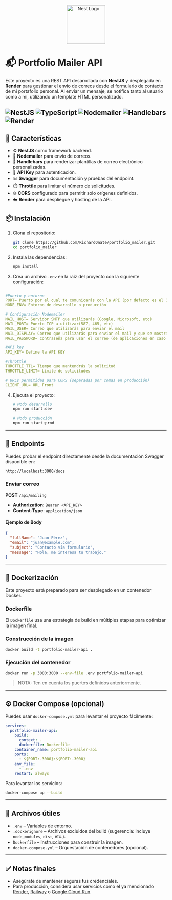 <p align="center">
  <a href="http://nestjs.com/" target="blank"><img src="https://nestjs.com/img/logo-small.svg" width="120" alt="Nest Logo" /></a>
</p>

# 📬 Portfolio Mailer API

Este proyecto es una REST API desarrollada con **NestJS** y desplegada en **Render** para gestionar el envío de correos desde el formulario de contacto de mi portafolio personal. Al enviar un mensaje, se notifica tanto al usuario como a mí, utilizando un template HTML personalizado.

![NestJS](https://img.shields.io/badge/NestJS-E0234E?style=for-the-badge&logo=nestjs&logoColor=white)
![TypeScript](https://img.shields.io/badge/TypeScript-%23007ACC?style=for-the-badge&logo=typescript&logoColor=white)
![Nodemailer](https://img.shields.io/badge/Nodemailer-339933?style=for-the-badge&logo=npm&logoColor=white)
![Handlebars](https://img.shields.io/badge/Handlebars.js-000000?style=for-the-badge&logo=handlebarsdotjs&logoColor=white)
![Render](https://img.shields.io/badge/Render-4285F4?style=for-the-badge&logo=render&logoColor=white)
---

## 🚀 Características

- ⚙️ **NestJS** como framework backend.
- 📧 **Nodemailer** para envío de correos.
- 📝 **Handlebars** para renderizar plantillas de correo electrónico personalizadas.
- 🔐 **API Key** para autenticación.
- 📊 **Swagger** para documentación y pruebas del endpoint.
- ⏱️ **Throttle** para limitar el número de solicitudes.
- 🌐 **CORS** configurado para permitir solo orígenes definidos.
- ☁️ **Render** para despliegue y hosting de la API.

## 📦 Instalación

1. Clona el repositorio:
   ```bash
   git clone https://github.com/RichardOnate/portfolio_mailer.git
   cd portfolio_mailer
   ```

2. Instala las dependencias:
   ```bash
   npm install
   ```
   
3. Crea un archivo `.env` en la raíz del proyecto con la siguiente configuración:

```yaml

#Puerto y entorno
PORT= Puerto por el cual te comunicarás con la API (por defecto es el 3000)
NODE_ENV= Entorno de desarrollo o producción

# Configuración Nodemailer
MAIL_HOST= Servidor SMTP que utilizarás (Google, Microsoft, etc)
MAIL_PORT= Puerto TCP a utilizar(587, 465, etc)
MAIL_USER= Correo que utilizarás para enviar el mail
MAIL_DISPLAY= Correo que utilizarás para enviar el mail y que se mostrará al receptor
MAIL_PASSWORD= Contraseña para usar el correo (de aplicaciones en caso de Google, de acceso en caso de Microsoft, etc)

#API key
API_KEY= Define la API KEY

#Throttle
THROTTLE_TTL= Tiempo que mantendrás la solicitud
THROTTLE_LIMIT= Límite de solicitudes

# URLs permitidas para CORS (separadas por comas en producción)
CLIENT_URL= URL Front

```

4. Ejecuta el proyecto:

   ```bash
   # Modo desarrollo
   npm run start:dev

   # Modo producción
   npm run start:prod
   ```

---

## 🔗 Endpoints

Puedes probar el endpoint directamente desde la documentación Swagger disponible en:

```
http://localhost:3000/docs
```

### Enviar correo

**POST** `/api/mailing`

- **Authorization**: `Bearer <API_KEY>`
- **Content-Type**: `application/json`

#### Ejemplo de Body

```json
{
  "fullName": "Juan Pérez",
  "email": "juan@example.com",
  "subject": "Contacto vía formulario", 
  "message": "Hola, me interesa tu trabajo."
}
```

---


## 🐳 Dockerización

Este proyecto está preparado para ser desplegado en un contenedor Docker.

### Dockerfile

El `Dockerfile` usa una estrategia de build en múltiples etapas para optimizar la imagen final.

### Construcción de la imagen

```bash
docker build -t portfolio-mailer-api .
```

### Ejecución del contenedor

```bash
docker run -p 3000:3000 --env-file .env portfolio-mailer-api
```
> NOTA:
> Ten en cuenta los puertos definidos anteriormente.

---

## ⚙️ Docker Compose (opcional)

Puedes usar `docker-compose.yml` para levantar el proyecto fácilmente:

```yaml
services:
  portfolio-mailer-api:
    build:
      context: .
      dockerfile: Dockerfile
    container_name: portfolio-mailer-api
    ports:
      - ${PORT:-3000}:${PORT:-3000}
    env_file:
      - .env
    restart: always
```

Para levantar los servicios:

```bash
docker-compose up --build
```

---

## 📁 Archivos útiles

- `.env` – Variables de entorno.
- `.dockerignore` – Archivos excluidos del build (sugerencia: incluye `node_modules`, `dist`, etc.).
- `Dockerfile` – Instrucciones para construir la imagen.
- `docker-compose.yml` – Orquestación de contenedores (opcional).

---

## ✅ Notas finales

- Asegúrate de mantener seguras tus credenciales.
- Para producción, considera usar servicios como el ya mencionado [Render](https://render.com), [Railway](https://railway.app) o [Google Cloud Run](https://cloud.google.com/run).

